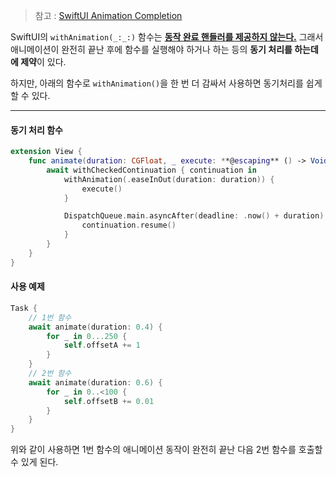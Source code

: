 > 참고 : [SwiftUI Animation Completion](https://medium.com/geekculture/swiftui-animation-completion-b6f0d167159e)

SwiftUI의 `withAnimation(_:_:)` 함수는 <u>**동작 완료 핸들러를 제공하지 않는다.**</u>
그래서 애니메이션이 완전히 끝난 후에 함수를 실행해야 하거나 하는 등의 **동기 처리를 하는데에 제약**이 있다.

하지만, 아래의 함수로 `withAnimation()`을 한 번 더 감싸서 사용하면 동기처리를 쉽게 할 수 있다.

---

#### 동기 처리 함수

```swift
extension View {
    func animate(duration: CGFloat, _ execute: **@escaping** () -> Void) async {
        await withCheckedContinuation { continuation in
            withAnimation(.easeInOut(duration: duration)) {
                execute()
            }

            DispatchQueue.main.asyncAfter(deadline: .now() + duration) {
                continuation.resume()
            }
        }
    }
}
```


#### 사용 예제

```swift
Task {
	// 1번 함수
	await animate(duration: 0.4) {
		for _ in 0...250 {
			self.offsetA += 1
		}
	}
	// 2번 함수
	await animate(duration: 0.6) {
		for _ in 0..<100 {
			self.offsetB += 0.01
		}
	}
}
```

위와 같이 사용하면 1번 함수의 애니메이션 동작이 완전히 끝난 다음 2번 함수를 호출할 수 있게 된다.